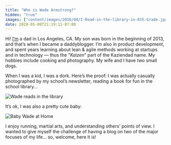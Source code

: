 ```yaml
---
title: "Who is Wade Armstrong?"
hidden: "true"
images: ["content/images/2016/04/I-Read-in-the-library-in-6th-Grade.jpg"]
date: 2020-05-08T21:19:11-07:00
---
```

Hi! [I’m](http://wadearmstrong.com) a dad in Los Angeles, CA. My son was born in the beginning of 2013, and that’s when I became a daddyblogger. I’m also in product development, and spent years learning about lean & agile methods working at startups and in technology — thus the “*Kaizen*” part of the Kaziendad name. My hobbies include cooking and photography. My wife and I have two small dogs.

When I was a kid, I was a dork. Here’s the proof: I was actually casually photographed by my school’s newsletter, reading a book for fun in the school library...

![Wade reads in the library](https://www.kaizendad.com/content/images/2016/04/I-Read-in-the-library-in-6th-Grade.jpg)

It’s ok, I was also a pretty cute baby:

![Baby Wade at Home](https://www.kaizendad.com/content/images/2016/04/Me-as-a-kid-3.jpg)

I enjoy running, martial arts, and understanding others’ points of view. I wanted to give myself the challenge of having a blog on two of the major focuses of my life… so, welcome, here it is!

